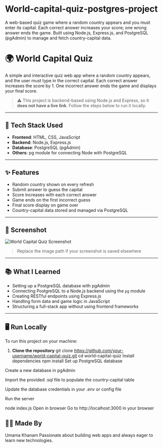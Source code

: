 # World-capital-quiz-postgres-project
A web-based quiz game where a random country appears and you must enter its capital. Each correct answer increases your score; one wrong answer ends the game. Built using Node.js, Express.js, and PostgreSQL (pgAdmin) to manage and fetch country-capital data.
# 🌍 World Capital Quiz

A simple and interactive quiz web app where a random country appears, and the user must type in the correct capital. Each correct answer increases the score by 1. One incorrect answer ends the game and displays your final score.

> ⚠️ This project is backend-based using Node.js and Express, so it **does not have a live link**. Follow the steps below to run it locally.

---

## 🚀 Tech Stack Used

- **Frontend**: HTML, CSS, JavaScript
- **Backend**: Node.js, Express.js
- **Database**: PostgreSQL (pgAdmin)
- **Others**: pg module for connecting Node with PostgreSQL

---

## ✨ Features

- Random country shown on every refresh
- Submit answer to guess the capital
- Score increases with each correct answer
- Game ends on the first incorrect guess
- Final score display on game over
- Country-capital data stored and managed via PostgreSQL

---

## 📸 Screenshot

![World Capital Quiz Screenshot](./assets/screenshot.png)

> Replace the image path if your screenshot is saved elsewhere

---

## 📚 What I Learned

- Setting up a PostgreSQL database with pgAdmin  
- Connecting PostgreSQL to a Node.js backend using the `pg` module  
- Creating RESTful endpoints using Express.js  
- Handling form data and game logic in JavaScript  
- Structuring a full-stack app without using frontend frameworks

---

## 🖥️ Run Locally

To run this project on your machine:

1. **Clone the repository**
    git clone https://github.com/your-username/world-capital-quiz.git
   cd world-capital-quiz
   Install dependencies
   npm install
Set up PostgreSQL database

Create a new database in pgAdmin

Import the provided .sql file to populate the country-capital table

Update the database credentials in your .env or config file

Run the server

node index.js
Open in browser
Go to http://localhost:3000 in your browser

## 👩‍💻 Made By
Umama Khanam
Passionate about building web apps and always eager to learn new technologies.
